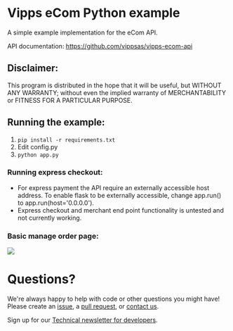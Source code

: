 <!-- START_METADATA
---
title: eCom Python example
sidebar_position: 22
---
END_METADATA -->

# Vipps eCom Python example

A simple example implementation for the eCom API.

API documentation: https://github.com/vippsas/vipps-ecom-api

## Disclaimer:

This program is distributed in the hope that it will be useful, but WITHOUT ANY WARRANTY; without even the implied warranty of MERCHANTABILITY or FITNESS FOR A PARTICULAR PURPOSE.

## Running the example:
1. `pip install -r requirements.txt`
3. Edit config.py
2. `python app.py`

### Running express checkout:
- For express payment the API require an externally accessible host address. To enable flask to be externally accessible, change app.run() to app.run(host='0.0.0.0').
- Express checkout and merchant end point functionality is untested and not currently working.

### Basic manage order page:
![](images/manage_order.png)

# Questions?

We're always happy to help with code or other questions you might have!
Please create an [issue](https://github.com/vippsas/vipps-ecom-api/issues),
a [pull request](https://github.com/vippsas/vipps-ecom-api/pulls),
or [contact us](https://github.com/vippsas/vipps-developers/blob/master/contact.md).

Sign up for our [Technical newsletter for developers](https://github.com/vippsas/vipps-developers/tree/master/newsletters).
